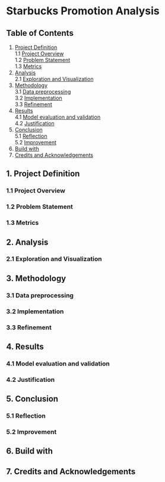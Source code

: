 # Starbucks Promotion Analysis
## Table of Contents
1. [Project Definition](#pd) <br>
  1.1 [Project Overview](#po) <br>
  1.2 [Problem Statement](#ps) <br>
  1.3 [Metrics](#me)  <br>
2. [Analysis](#an)<br>
  2.1 [Exploration and Visualization](#xv)<br>
3. [Methodology](#mt)<br>
  3.1 [Data preprocessing](#dp)<br>
  3.2 [Implementation](#im)<br>
  3.3 [Refinement](#re)<br>
4. [Results](#rs)<br>
  4.1 [Model evaluation and validation](#me)<br>
  4.2 [Justification](#ju)<br>
5. [Conclusion](#co)<br>
  5.1 [Reflection](#rf)<br>
  5.2 [Improvement](#ip)<br>
6. [Build with](#bw)<br>
7. [Credits and Acknowledgements](#ca)<br>

<a name="pd"></a>
## 1. Project Definition
<a name="po"></a>
### 1.1 Project Overview
<a name="ps"></a>
### 1.2 Problem Statement
<a name="me"></a>
### 1.3 Metrics 
<a name="an"></a>
## 2. Analysis
<a name="xv"></a>
### 2.1 Exploration and Visualization
<a name="mt"></a>
## 3. Methodology
<a name="dp"></a>
###  3.1 Data preprocessing
<a name="im"></a>
###  3.2 Implementation
<a name="re"></a>
###  3.3 Refinement
<a name="rs"></a>
## 4. Results
<a name="me"></a>
### 4.1 Model evaluation and validation
<a name="ju"></a>
### 4.2 Justification
<a name="co"></a>
## 5. Conclusion
<a name="rf"></a>
### 5.1 Reflection
<a name="ip"></a>
### 5.2 Improvement
<a name="bw"></a>
## 6. Build with
<a name="ca"></a>
## 7. Credits and Acknowledgements



